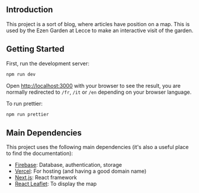 ## Introduction

This project is a sort of blog, where articles have position on a map. This is used by the Ezen Garden at Lecce to make an interactive visit of the garden.

## Getting Started

First, run the development server:

```bash
npm run dev
```

Open [http://localhost:3000](http://localhost:3000) with your browser to see the result, you are normally redirected to `/fr`, `/it` or `/en` depending on your browser language.

To run prettier:

```bash
npm run prettier
```

## Main Dependencies

This project uses the following main dependencies (it's also a useful place to find the documentation):

- [Firebase](https://firebase.google.com/): Database, authentication, storage
- [Vercel](https://vercel.com/): For hosting (and having a good domain name)
- [Next.js](https://nextjs.org/): React framework
- [React Leaflet](https://react-leaflet.js.org/): To display the map
